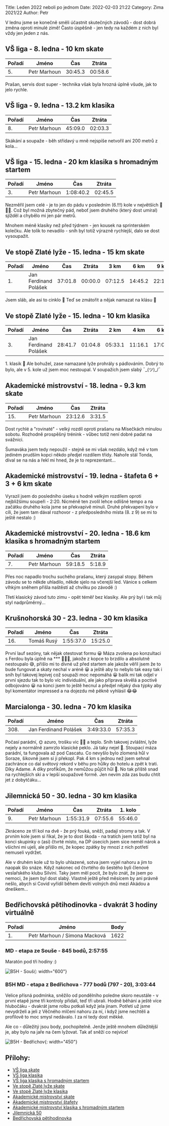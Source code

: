 Title: Leden 2022 neboli po jednom
Date: 2022-02-03 21:22
Category: Zima 2021/22
Author: Petr

V lednu jsme se konečně směli účastnit skutečných závodů - dost dobrá změna oproti minulé zimě! Často úspěšně - jen tedy na každém z nich byl vždy jen jeden z nás.

VŠ liga - 8. ledna - 10 km skate
--------------------------------

| Pořadí | Jméno        | Čas     | Ztráta  |
|--------|--------------|---------|---------|
| 5.     | Petr Marhoun | 30:45.3 | 00:58.6 |

Prašan, servis dost super - technika však byla hrozná úplně všude, jak to jelo rychle.

VŠ liga - 9. ledna - 13.2 km klasika
------------------------------------

| Pořadí | Jméno        | Čas     | Ztráta  |
|--------|--------------|---------|---------|
| 8.     | Petr Marhoun | 45:09.0 | 02:03.3 |

Skákání a soupaže - běh střídavý u mně nejspíše netvořil ani 200 metrů z kola...

VŠ liga - 15. ledna - 20 km klasika s hromadným startem
-------------------------------------------------------

| Pořadí | Jméno        | Čas       | Ztráta  |
|--------|--------------|-----------|---------|
| 3.     | Petr Marhoun | 1:08:40.2 | 02:45.5 |

Nezměřil jsem celé - je to jen do pádu v posledním (6.!!!) kole v největších 🌲🌲🌲. Což byl možná zbytečný pád, neboť jsem druhého (který dost umíral) sjížděl a chybělo mi jen pár metrů.

Mnohem méně klasiky než před týdnem - jen kousek na sprinterském kolečku. Ale tolik to nevadilo - sníh byl totiž výrazně rychlejší, dalo se dost vysoupažit.

Ve stopě Zlaté lyže - 15. ledna - 15 km skate
---------------------------------------------

| Pořadí | Jméno                 | Čas     | Ztráta  | 3 km    | 6 km    | 9 km    | 12 km   |
|--------|-----------------------|---------|---------|---------|---------|---------|---------|
| 1.     | Jan Ferdinand Polášek | 37:01.8 | 00:00.0 | 07:12.5 | 14:45.2 | 22:11.8 | 29:42.5 |

Jsem sláb, ale asi to cinklo 🥇
Teď se zmátořit a nějak namazat na klásu 🙈

Ve stopě Zlaté lyže - 15. ledna - 10 km klasika
-----------------------------------------------

| Pořadí | Jméno                 | Čas     | Ztráta  | 2 km    | 4 km    | 6 km    | 8 km    |
|--------|-----------------------|---------|---------|---------|---------|---------|---------|
| 3.     | Jan Ferdinand Polášek | 28:41.7 | 01:04.8 | 05:33.1 | 11:16.1 | 17:03.1 | 22:55.8 |

1\. klasik 🤪
Ale bohužel, zase namazané lyže prohrály s pádlováním.
Dobrý to bylo, ale v 5. kole už jsem moc nestoupal. V soupažích jsem slabý ¯\_(ツ)_/¯

Akademické mistrovství - 18. ledna - 9.3 km skate
-------------------------------------------------

| Pořadí | Jméno        | Čas     | Ztráta |
|--------|--------------|---------|--------|
| 15.    | Petr Marhoun | 23:12.6 | 3:31.5 |

Dost rychlé a "rovinaté" - velký rozdíl oproti prašanu na Mísečkách minulou sobotu. Rozhodně prospěšný trénink - vůbec totiž není dobré padat na svážnici.

Šumaváka jsem tedy nepoužil - stejně se mi však nezdálo, když mě v tom jediném prudším kopci někdo předjel rozdílem třídy. Nahoře stál Tonda, díval se na nás a řekl mi hned, že je to reprezentant...

Akademické mistrovství - 19. ledna - štafeta 6 + 3 + 6 km skate
---------------------------------------------------------------

Vyrazil jsem do posledního úseku s hodně velkým rozdílem oproti nejbližšímu soupeři - 2:20. Nicméně ten zvolil lehce odlišné tempo a na začátku druhého kola jsme se překvapivě minuli. Druhé překvapení bylo v cíli, že jsem tam dával rozhovor - z předposledního místa (8. z 9) se mi to ještě nestalo :)

Akademické mistrovství - 20. ledna - 18.6 km klasika s hromadným startem
------------------------------------------------------------------------

| Pořadí | Jméno        | Čas     | Ztráta |
|--------|--------------|---------|--------|
| 7.     | Petr Marhoun | 59:18.5 | 5:18.9 |

Přes noc napadlo trochu suchého prašanu, který zasypal stopy. Během závodu se to někde uhladilo, někde sjelo na včerejší led. Vánice s celkem vlhkým sněhem přišla naštěstí až chvilku po závodě :)

Třetí klasický závod tuto zimu - opět téměř bez klasiky. Ale prý byl i tak můj styl nadprůměrný...

Krušnohorská 30 - 23. ledna - 30 km klasika
-------------------------------------------

| Pořadí | Jméno      | Čas       | Ztráta  |
|--------|------------|-----------|---------|
| 16.    | Tomáš Rusý | 1:55:37.0 | 15:25.0 |

První lauf sezóny, tak nějak otestovat formu 😀 Máza zvolena po konzultaci s Ferdou byla úplně na *** 🤷‍♂️😅, jakože z kopce to brzdilo a absolutně nestoupalo 😅, přišlo mi to divné už před startem ale jakože věřil jsem že to bude fungovat a skaty nechal v aréně 😀 a ještě aby to nebylo tak easy tak i sníh byl takovej lepivej což soupaži moc nepomáhá 😀 balík mi tak odjel v první sjezdu tak to bylo víc individuální, ale jako příprava skvělá a poctivě odbojováno 😀 na konci jsem to ještě hecnul a předjel nějaký dva týpky aby byl komentátor impressed a na dojezdu mě pěkně vyhlásil 😂😂

Marcialonga - 30. ledna - 70 km klasika
---------------------------------------

| Pořadí | Jméno                 | Čas       | Ztráta  |
|--------|-----------------------|-----------|---------|
| 308.   | Jan Ferdinand Polášek | 3:49:33.0 | 57:35.3 |

Počasí parádní, 🌞 azuro, trošku vic 💨💨 a teplo. Sníh takovej zvláštní, lyže nejely a normálně zamrzlo klasické peklo. Já taky nejel 🙈. Stoupací máza parádní, ta fungovala až pod Cascatu. Co nevyšlo bylo zlomená hůl v Soraze, šikovně jsem si ji překopl. Pak 4 km s jednou než jsem sehnal zachránce co dal světový rekord v běhu pro hůlky do hotelu a zpět k trati. Díky Adame. A díky profíkům, že nemůžou půjčit hůl 🙈. No tak příště snad na rychlejších ski a v lepší soupažové formě. Jen nevím zda zas budu chtít jet z dobytčáku...

Jilemnická 50 - 30. ledna - 30 km klasika
-----------------------------------------

| Pořadí | Jméno        | Čas       | Ztráta  | 1. kolo |
|--------|--------------|-----------|---------|---------|
| 9.     | Petr Marhoun | 1:55:31.9 | 07:55.6 | 55:46.0 |

Zkráceno ze tří kol na dvě - že prý fouká, sněží, padají stromy a tak. V prvním kole jsem si říkal, že je to dost škoda - na tratích jsem totiž byl na konci skupinky o (asi) čtvrté místo, na DP úsecích jsem sice neměl nárok a všichni mi ujeli, ale přišlo mi, že kopec zpátky by mnozí z nich potřetí nemuseli vydržet.

Ale v druhém kole už to bylo uhlazené, sotva jsem vyjel nahoru a jim to naopak šlo snáze. Když nakonec od čtvrtého do šestého byli členové veslařského klubu Silvini. Taky jsem měl pocit, že bylo znát, že jsem po nemoci, že jsem byl dost slabý. Vlastně ještě před měsícem by ani právně nešlo, abych si Covid vyřídil během devíti volných dnů mezi Akádou a dneškem...

Bedřichovská pětihodinovka - dvakrát 3 hodiny virtuálně
-------------------------------------------------------

| Pořadí | Jméno                         | Body |
|--------|-------------------------------|------|
| 1.     | Petr Marhoun / Simona Macková | 1622 |

### MD - etapa ze Souše - 845 bodů, 2:57:55

Maratón pod tři hodiny :)

![B5H - Souš]({static}/static/zima-2021-22/b5h-sous.png){: width="600"}

### B5H MD - etapa z Bedřichova - 777 bodů (797 - 20), 3:03:44

Velice přísná podmínka, sněžilo od pondělního poledne skoro neustále - v první etapě jsme tři kontroly přidali, teď tři ubrali. Hodně běhání a ještě více hlubočáku - dvakrát jsme rolbu potkali když jela jinam. Potřetí už jsme nevydrželi a jeli z Věčného mlčení nahoru za ní, i když jsme nechtěli a profilově to moc smysl nedávalo. I za ní tedy dost měkké.

Ale co - důležitý jsou body, pochopitelně. Jenže ještě mnohem důležitější je, aby bylo na jaře na čem lyžovat. Tak ať sněží co nejvíce!

![B5H - Bedřichov]({static}/static/zima-2021-22/b5h-bedrichov.png){: width="450"}

Přílohy:
--------

- [VŠ liga skate]({static}/static/zima-2021-22/misecky-vysledky-sobota-2022.pdf)
- [VŠ liga klasika]({static}/static/zima-2021-22/misecky-vysledky-nedele-2022.pdf)
- [VŠ liga klasika s hromadným startem]({static}/static/zima-2021-22/humanita-2022.pdf)
- [Ve stopě Zlaté lyže skate]({static}/static/zima-2021-22/20220115-vysl-spz-nmnm-15km-FT-abs.pdf)
- [Ve stopě Zlaté lyže klasika]({static}/static/zima-2021-22/20220115-spz-nmnm-10km-ct.pdf)
- [Akademické mistrovství skate]({static}/static/zima-2021-22/20220118-AMCR-vysledky.pdf)
- [Akademické mistrovství štafety]({static}/static/zima-2021-22/20220119AMCR-stafety-vysledky.pdf)
- [Akademické mistrovství klasika s hromadným startem]({static}/static/zima-2021-22/20220120AMCR-vysledky.pdf)
- [Jilemnická 50]({static}/static/zima-2021-22/20220130-spz-jil50-vysl-30km-ct-a.pdf)
- [Bedřichovská pětihodinovka]({static}/static/zima-2021-22/vysledky-B5h-2022.pdf)
